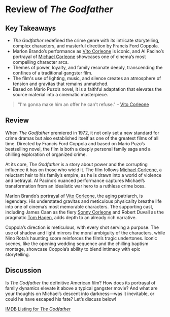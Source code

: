 # Review of *The Godfather*

## Key Takeaways

- *The Godfather* redefined the crime genre with its intricate storytelling, complex characters, and masterful direction by Francis Ford Coppola.
- Marlon Brando’s performance as [Vito Corleone](https://en.wikipedia.org/wiki/List_of_The_Godfather_characters#Vito_Corleone) is iconic, and Al Pacino’s portrayal of [Michael Corleone](https://en.wikipedia.org/wiki/List_of_The_Godfather_characters#Michael_Corleone) showcases one of cinema’s most compelling character arcs.
- Themes of power, loyalty, and family resonate deeply, transcending the confines of a traditional gangster film.
- The film's use of lighting, music, and silence creates an atmosphere of tension and gravitas that remains unmatched.
- Based on Mario Puzo’s novel, it is a faithful adaptation that elevates the source material into a cinematic masterpiece.

> "I'm gonna make him an offer he can't refuse." – [Vito Corleone](https://en.wikipedia.org/wiki/List_of_The_Godfather_characters#Vito_Corleone)

## Review

When *The Godfather* premiered in 1972, it not only set a new standard for crime dramas but also established itself as one of the greatest films of all time. Directed by Francis Ford Coppola and based on Mario Puzo’s bestselling novel, the film is both a deeply personal family saga and a chilling exploration of organized crime.

At its core, *The Godfather* is a story about power and the corrupting influence it has on those who wield it. The film follows [Michael Corleone](https://en.wikipedia.org/wiki/List_of_The_Godfather_characters#Michael_Corleone), a reluctant heir to his family’s empire, as he is drawn into a world of violence and betrayal. Al Pacino’s nuanced performance captures Michael’s transformation from an idealistic war hero to a ruthless crime boss.

Marlon Brando’s portrayal of [Vito Corleone](https://en.wikipedia.org/wiki/List_of_The_Godfather_characters#Vito_Corleone), the aging patriarch, is legendary. His understated gravitas and meticulous physicality breathe life into one of cinema’s most memorable characters. The supporting cast, including James Caan as the fiery [Sonny Corleone](https://en.wikipedia.org/wiki/List_of_The_Godfather_characters#Sonny_Corleone) and Robert Duvall as the pragmatic [Tom Hagen](https://en.wikipedia.org/wiki/List_of_The_Godfather_characters#Tom_Hagen), adds depth to an already rich narrative.

Coppola’s direction is meticulous, with every shot serving a purpose. The use of shadow and light mirrors the moral ambiguity of the characters, while Nino Rota’s haunting score reinforces the film’s tragic undertones. Iconic scenes, like the opening wedding sequence and the chilling baptism montage, showcase Coppola’s ability to blend intimacy with epic storytelling.

## Discussion

Is *The Godfather* the definitive American film? How does its portrayal of family dynamics elevate it above a typical gangster movie? And what are your thoughts on Michael’s descent into darkness—was it inevitable, or could he have escaped his fate? Let’s discuss below!

[IMDB Listing for *The Godfather*](https://www.imdb.com/title/tt0068646/)
